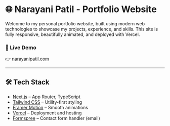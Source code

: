 # 🌐 Narayani Patil - Portfolio Website

Welcome to my personal portfolio website, built using modern web technologies to showcase my projects, experience, and skills. This site is fully responsive, beautifully animated, and deployed with Vercel.

### 🚀 Live Demo
👉 [narayanipatil.com](https://www.narayanipatil.com)

---

## 🛠️ Tech Stack

- [Next.js](https://nextjs.org/) – App Router, TypeScript
- [Tailwind CSS](https://tailwindcss.com/) – Utility-first styling
- [Framer Motion](https://www.framer.com/motion/) – Smooth animations
- [Vercel](https://vercel.com/) – Deployment and hosting
- [Formspree](https://formspree.io/) – Contact form handler (email)
